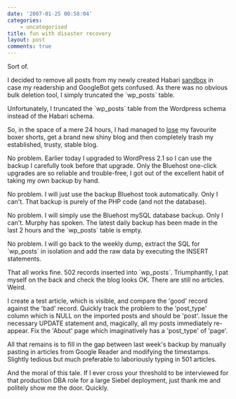 ```yaml
---
date: '2007-01-25 00:58:04'
categories:
    - uncategorised
title: fun with disaster recovery
layout: post
comments: true
---
```


Sort of.

I decided to remove all posts from my newly created Habari
[sandbox](http://www.nbrightside.com/habari/) in case my readership and
GoogleBot gets confused. As there was no obvious bulk deletion tool, I
simply truncated the \`wp\_posts\` table.

Unfortunately, I truncated the \`wp\_posts\` table from the Wordpress
schema instead of the Habari schema.

So, in the space of a mere 24 hours, I had managed to
[lose](http://www.nbrightside.com/blog/2007/01/24/lost-in-transit/) my
favourite boxer shorts, get a brand new shiny blog and then completely
trash my established, trusty, stable blog.

No problem. Earlier today I upgraded to WordPress 2.1 so I can use the
backup I carefully took before that upgrade. Only the Bluehost one-click
upgrades are so reliable and trouble-free, I got out of the excellent
habit of taking my own backup by hand.

No problem. I will just use the backup Bluehost took automatically. Only
I can't. That backup is purely of the PHP code (and not the database).

No problem. I will simply use the Bluehost mySQL database backup. Only I
can't. Murphy has spoken. The latest daily backup has been made in the
last 2 hours and the \`wp\_posts\` table is empty.

No problem. I will go back to the weekly dump, extract the SQL for
\`wp\_posts\` in isolation and add the raw data by executing the INSERT
statements.

That all works fine. 502 records inserted into \`wp\_posts\`.
Triumphantly, I pat myself on the back and check the blog looks OK.
There are still no articles. Weird.

I create a test article, which is visible, and compare the 'good' record
against the 'bad' record. Quickly track the problem to the 'post\_type'
column which is NULL on the imported posts and should be 'post'. Issue
the necessary UPDATE statement and, magically, all my posts immediately
re-appear. Fix the 'About' page which imaginatively has a 'post\_type'
of 'page'.

All that remains is to fill in the gap between last week's backup by
manually pasting in articles from Google Reader and modifying the
timestamps. Slightly tedious but much preferable to laboriously typing
in 501 articles.

And the moral of this tale. If I ever cross your threshold to be
interviewed for that production DBA role for a large Siebel deployment,
just thank me and politely show me the door. Quickly.
